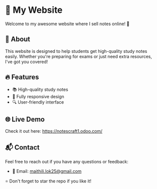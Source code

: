 # 🌟 My Website

Welcome to my awesome website where I sell notes online! 🚀

## 📌 About
This website is designed to help students get high-quality study notes easily. Whether you're preparing for exams or just need extra resources, I've got you covered!

## 🔥 Features
- 📚 High-quality study notes
- 📱 Fully responsive design
- 🔍 User-friendly interface

## 🌐 Live Demo
Check it out here: https://notescraft1.odoo.com/

## 📬 Contact
Feel free to reach out if you have any questions or feedback:
- 📧 Email: maithili.lok25@gmail.com

⭐ Don't forget to star the repo if you like it!

